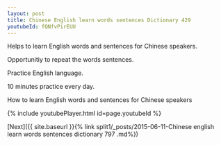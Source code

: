 ```yaml
---
layout: post
title: Chinese English learn words sentences Dictionary 429 
youtubeId: fQNfvPirEUU
---
```

 
 
Helps to learn English words and sentences for Chinese speakers.

Opportunitiy to repeat the words sentences. 

Practice English language. 
 
10 minutes practice every day. 
 
How to learn English words and sentences for Chinese speakers 
 
{% include youtubePlayer.html id=page.youtubeId %}
 
 
[Next]({{ site.baseurl }}{% link  split1/_posts/2015-06-11-Chinese english learn words sentences dictionary 797 .md%})
 
